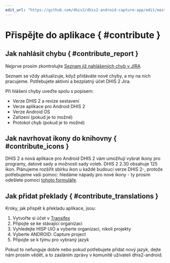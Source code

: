 ```yaml
---
edit_url: "https://github.com/dhis2/dhis2-android-capture-app/edit/master/docs/src/commonmark/en/content/capture-app/contribute-to-the-app.md" 
---
```

# Přispějte do aplikace  { #contribute } 

<!-- DHIS2-SECTION-ID:contribute -->

## Jak nahlásit chybu { #contribute_report } 

<!-- DHIS2-SECTION-ID:contribute_report -->

Nejprve prosím zkontrolujte [Seznam již nahlášených chyb v JIRA](https://jira.dhis2.org/issues/?filter=10872)

Seznam se vždy aktualizuje, když přidáváte nové chyby, a my na nich pracujeme. Potřebujete aktivní a bezplatný účet DHIS 2 Jira.

Při hlášení chyby uveďte spolu s popisem:

- Verze DHIS 2 a revize sestavení
- Verze aplikace pro Android DHIS 2
- Verze Android OS
- Zařízení (pokud je to možné)
- Protokol chyb (pokud je to možné)

## Jak navrhovat ikony do knihovny { #contribute_icons } 

<!-- DHIS2-SECTION-ID:contribute_icons -->

DHIS 2 a nová aplikace pro Android DHIS 2 vám umožňují vybrat ikony pro programy, datové sady a možnosti sady voleb. DHIS 2 2.30 obsahuje 125 ikon. Plánujeme rozšířit sbírku ikon u každé budoucí verze DHIS 2-, protože potřebujeme vaši pomoc: hledáme nápady pro nové ikony - ty prosím odešlete pomocí [tohoto formuláře](https://www.google.com/url?q=https://drive.google.com/open?id%3D1LmfYJQAu3KyDfkY3X6ne7qSsuTa9jXZhoQHzkDxeCdg&sa=D&ust=1557433016134000).

## Jak přidat překlady { #contribute_translations } 

<!-- DHIS2-SECTION-ID:contribute_translations -->

Kroky, jak přispět k překladu aplikace, jsou:

1. Vytvořte si účet v [Transifex](https://www.transifex.com/signin/?next=/hisp-uio/)
2. Připojte se ke stávající organizaci
3. Vyhledejte HISP UiO a vyberte organizaci, nikoli projekty
4. Vyberte ANDROID: Capture project
5. Připojte se k týmu pro vybraný jazyk

Pokud to nefunguje dobře nebo pokud potřebujete přidat nový jazyk, dejte nám prosím vědět, a to zasláním zprávy v komunitě uživateli dhis2-android.


